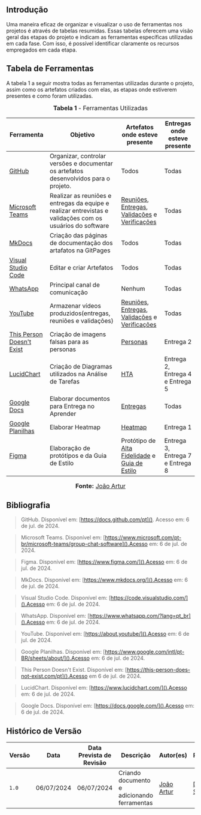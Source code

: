## <a>Introdução</a>

Uma maneira eficaz de organizar e visualizar o uso de ferramentas nos projetos é através de tabelas resumidas. Essas tabelas oferecem uma visão geral das etapas do projeto e indicam as ferramentas específicas utilizadas em cada fase. Com isso, é possível identificar claramente os recursos empregados em cada etapa.

## <a>Tabela de Ferramentas</a>

A tabela 1 a seguir mostra todas as ferramentas utilizadas durante o projeto, assim como os artefatos criados com elas, as etapas onde estiverem presentes e como foram utilizadas.

<font size="3"><p style="text-align: center"><b>Tabela 1</b> - Ferramentas Utilizadas</p></font>

<center>

| Ferramenta | Objetivo | Artefatos onde esteve presente | Entregas onde esteve presente|
| ----------- | -------- | ---------------------------- | ---------------------------- |
| [GitHub](https://docs.github.com/pt) | Organizar, controlar versões e documentar os artefatos desenvolvidos para o projeto. | Todos | Todas |
| [Microsoft Teams](https://www.microsoft.com/pt-br/microsoft-teams/group-chat-software) | Realizar as reuniões e entregas da equipe e realizar entrevistas e validações com os usuários do software | [Reuniões](https://interacao-humano-computador.github.io/2024.1-CD-MOJ/reuniao/reuniao01/), [Entregas](https://interacao-humano-computador.github.io/2024.1-CD-MOJ/apresentacao/apresentacao1/), [Validações](https://interacao-humano-computador.github.io/2024.1-CD-MOJ/design-avaliacao-desenvolvimento/nivel1/analiseTarefas/planejamentoAvaliacao/#teste-piloto) e [Verificações](https://interacao-humano-computador.github.io/2024.1-CD-MOJ/verificacao/etapa1/planejamento/) | Todas|
| [MkDocs](https://www.mkdocs.org/) | Criação das páginas de documentação dos artafatos na GitPages  | Todos | Todas |
| [Visual Studio Code](https://code.visualstudio.com/)| Editar e criar Artefatos  | Todos    | Todas |
| [WhatsApp](https://www.whatsapp.com/?lang=pt_br)| Principal canal de comunicação  | Nenhum | Todas |
| [YouTube](https://about.youtube/) | Armazenar vídeos produzidos(entregas, reuniões e validações) | [Reuniões](https://interacao-humano-computador.github.io/2024.1-CD-MOJ/reuniao/reuniao01/), [Entregas](https://interacao-humano-computador.github.io/2024.1-CD-MOJ/apresentacao/apresentacao1/), [Validações](https://interacao-humano-computador.github.io/2024.1-CD-MOJ/design-avaliacao-desenvolvimento/nivel1/analiseTarefas/planejamentoAvaliacao/#teste-piloto) e [Verificações](https://interacao-humano-computador.github.io/2024.1-CD-MOJ/verificacao/etapa1/planejamento/) | Todas |
| [This Person Doesn't Exist](https://this-person-does-not-exist.com/pt)   | Criação de imagens falsas para as personas| [Personas](https://interacao-humano-computador.github.io/2024.1-CD-MOJ/analise-de-requisitos/personas/#escolha-das-personas) |   Entrega 2  |
| [LucidChart](https://www.lucidchart.com/) | Criação de Diagramas utilizados na Análise de Tarefas | [HTA](https://interacao-humano-computador.github.io/2024.1-CD-MOJ/analise-de-requisitos/analise-de-tarefas/analiseHierarquicaTarefa/) | Entrega 2, Entrega 4 e Entrega 5|
| [Google Docs](https://docs.google.com/) | Elaborar documentos para Entrega no Aprender | [Entregas](https://interacao-humano-computador.github.io/2024.1-CD-MOJ/apresentacao/apresentacao1/) | Todas |
| [Google Planilhas](https://www.google.com/intl/pt-BR/sheets/about/)| Elaborar Heatmap | [Heatmap](https://interacao-humano-computador.github.io/2024.1-CD-MOJ/planejamento/heatmap/) | Entrega 1|
| [Figma](https://www.figma.com/) | Elaboração de protótipos e da Guia de Estilo | Protótipo de [Alta Fidelidade](https://interacao-humano-computador.github.io/2024.1-CD-MOJ/design-avaliacao-desenvolvimento/nivel3/relatoResultados/) e [Guia de Estilo](https://interacao-humano-computador.github.io/2024.1-CD-MOJ/analise-de-requisitos/guiaEstilo/) | Entrega 3, Entrega 7 e Entrega 8 |

</center>

<font size="3"><p style="text-align: center"><b>Fonte:</b> [João Artur](https://github.com/joao-artl)</p></font>


## <a>Bibliografia</a>

> GitHub. Disponível em: [https://docs.github.com/pt](). Acesso em: 6 de jul. de 2024.

> Microsoft Teams. Disponível em: [https://www.microsoft.com/pt-br/microsoft-teams/group-chat-software]().Acesso em: 6 de jul. de 2024.

> Figma. Disponível em: [https://www.figma.com/]().Acesso em: 6 de jul. de 2024.

> MkDocs. Disponível em: [https://www.mkdocs.org/]().Acesso em: 6 de jul. de 2024.

> Visual Studio Code. Disponível em: [https://code.visualstudio.com/]().Acesso em: 6 de jul. de 2024.

> WhatsApp. Disponível em: [https://www.whatsapp.com/?lang=pt_br]().Acesso em: 6 de jul. de 2024.

> YouTube. Disponível em: [https://about.youtube/]().Acesso em: 6 de jul. de 2024.

> Google Planilhas. Disponível em: [https://www.google.com/intl/pt-BR/sheets/about/]().Acesso em: 6 de jul. de 2024.

> This Person Doesn't Exist. Disponível em: [https://this-person-does-not-exist.com/pt]().Acesso em 6 de jul. de 2024.

> LucidChart. Disponível em: [https://www.lucidchart.com/]().Acesso em: 6 de jul. de 2024.

> Google Docs. Disponível em: [https://docs.google.com/]().Acesso em: 6 de jul. de 2024.



## <a>Histórico de Versão</a>

| Versão| Data | Data Prevista de Revisão| Descrição  | Autor(es)  | Revisor(es) |
| ------- | ------ | ------ | ------- | -------- | -------- |
| `1.0` | 06/07/2024 | 06/07/2024 | Criando documento e adicionando ferramentas | [João Artur](https://github.com/joao-artl)|[Diego Sousa](https://github.com/DiegoSousaLeite) |
